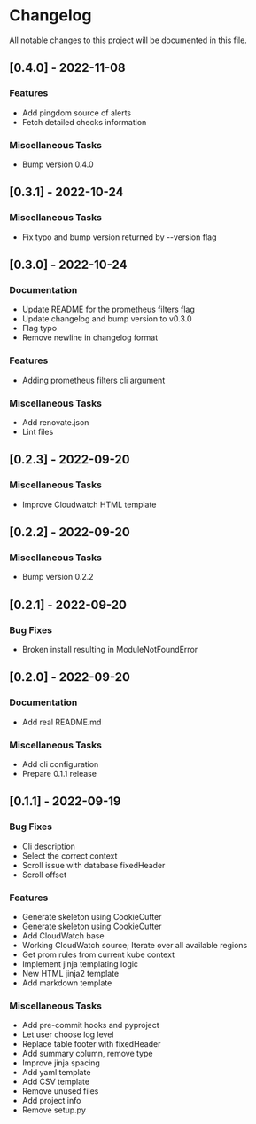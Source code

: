# Changelog

All notable changes to this project will be documented in this file.

## [0.4.0] - 2022-11-08

### Features

- Add pingdom source of alerts
- Fetch detailed checks information

### Miscellaneous Tasks

- Bump version 0.4.0

## [0.3.1] - 2022-10-24

### Miscellaneous Tasks

- Fix typo and bump version returned by --version flag

## [0.3.0] - 2022-10-24

### Documentation

- Update README for the prometheus filters flag
- Update changelog and bump version to v0.3.0
- Flag typo
- Remove newline in changelog format

### Features

- Adding prometheus filters cli argument

### Miscellaneous Tasks

- Add renovate.json
- Lint files

## [0.2.3] - 2022-09-20

### Miscellaneous Tasks

- Improve Cloudwatch HTML template

## [0.2.2] - 2022-09-20

### Miscellaneous Tasks

- Bump version 0.2.2

## [0.2.1] - 2022-09-20

### Bug Fixes

- Broken install resulting in ModuleNotFoundError

## [0.2.0] - 2022-09-20

### Documentation

- Add real README.md

### Miscellaneous Tasks

- Add cli configuration
- Prepare 0.1.1 release

## [0.1.1] - 2022-09-19

### Bug Fixes

- Cli description
- Select the correct context
- Scroll issue with database fixedHeader
- Scroll offset

### Features

- Generate skeleton using CookieCutter
- Generate skeleton using CookieCutter
- Add CloudWatch base
- Working CloudWatch source; Iterate over all available regions
- Get prom rules from current kube context
- Implement jinja templating logic
- New HTML jinja2 template
- Add markdown template

### Miscellaneous Tasks

- Add pre-commit hooks and pyproject
- Let user choose log level
- Replace table footer with fixedHeader
- Add summary column, remove type
- Improve jinja spacing
- Add yaml template
- Add CSV template
- Remove unused files
- Add project info
- Remove setup.py

<!-- generated by git-cliff -->
